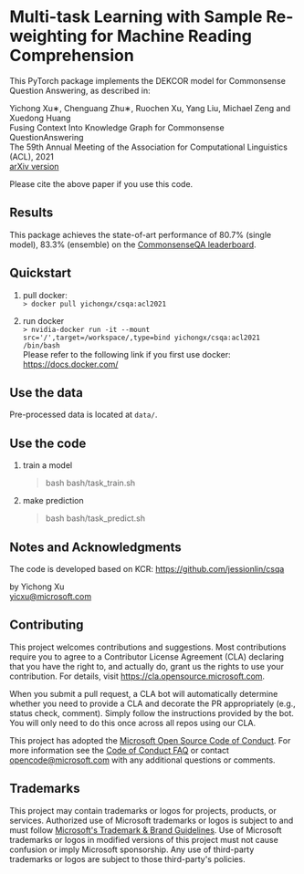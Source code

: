 # Multi-task Learning with Sample Re-weighting for Machine Reading Comprehension

This PyTorch package implements the DEKCOR model for Commonsense Question Answering, as described in:

Yichong Xu∗, Chenguang Zhu∗, Ruochen Xu, Yang Liu, Michael Zeng and Xuedong Huang<br/>
Fusing Context Into Knowledge Graph for Commonsense QuestionAnswering</br>
The 59th Annual Meeting of the Association for Computational Linguistics (ACL), 2021<br/>
[arXiv version](https://arxiv.org/pdf/2012.04808.pdf)

Please cite the above paper if you use this code. 

## Results
This package achieves the state-of-art performance of 80.7% (single model), 83.3% (ensemble) on the [CommonsenseQA leaderboard](https://www.tau-nlp.org/csqa-leaderboard).

## Quickstart 

1. pull docker: </br>
   ```> docker pull yichongx/csqa:acl2021```

2. run docker </br>
   ```> nvidia-docker run -it --mount src='/',target=/workspace/,type=bind yichongx/csqa:acl2021 /bin/bash``` </br>
    Please refer to the following link if you first use docker: https://docs.docker.com/

## Use the data
Pre-processed data is located at ```data/```.

## Use the code
1. train a model
   > bash bash/task_train.sh
2. make prediction
   > bash bash/task_predict.sh

## Notes and Acknowledgments
The code is developed based on KCR: https://github.com/jessionlin/csqa

by Yichong Xu</br>
yicxu@microsoft.com

## Contributing

This project welcomes contributions and suggestions.  Most contributions require you to agree to a
Contributor License Agreement (CLA) declaring that you have the right to, and actually do, grant us
the rights to use your contribution. For details, visit https://cla.opensource.microsoft.com.

When you submit a pull request, a CLA bot will automatically determine whether you need to provide
a CLA and decorate the PR appropriately (e.g., status check, comment). Simply follow the instructions
provided by the bot. You will only need to do this once across all repos using our CLA.

This project has adopted the [Microsoft Open Source Code of Conduct](https://opensource.microsoft.com/codeofconduct/).
For more information see the [Code of Conduct FAQ](https://opensource.microsoft.com/codeofconduct/faq/) or
contact [opencode@microsoft.com](mailto:opencode@microsoft.com) with any additional questions or comments.

## Trademarks

This project may contain trademarks or logos for projects, products, or services. Authorized use of Microsoft 
trademarks or logos is subject to and must follow 
[Microsoft's Trademark & Brand Guidelines](https://www.microsoft.com/en-us/legal/intellectualproperty/trademarks/usage/general).
Use of Microsoft trademarks or logos in modified versions of this project must not cause confusion or imply Microsoft sponsorship.
Any use of third-party trademarks or logos are subject to those third-party's policies.
